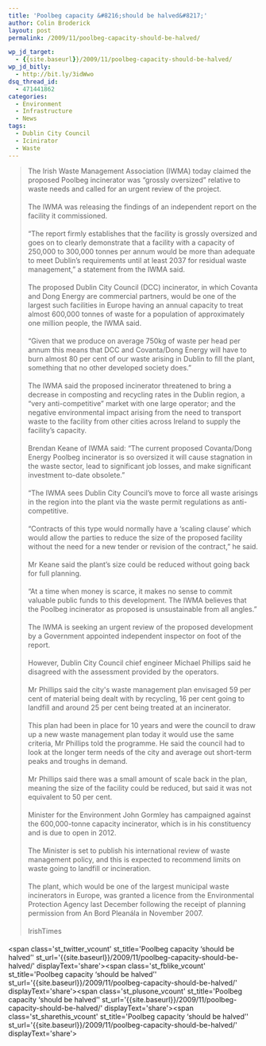 ```yaml
---
title: 'Poolbeg capacity &#8216;should be halved&#8217;'
author: Colin Broderick
layout: post
permalink: /2009/11/poolbeg-capacity-should-be-halved/

wp_jd_target:
  - {{site.baseurl}}/2009/11/poolbeg-capacity-should-be-halved/
wp_jd_bitly:
  - http://bit.ly/3idWwo
dsq_thread_id:
  - 471441862
categories:
  - Environment
  - Infrastructure
  - News
tags:
  - Dublin City Council
  - Icinirator
  - Waste
---
```

> <p style="line-height: 18px; margin-top: 0px; margin-right: 0px; margin-bottom: 18px; margin-left: 0px;">
>   The Irish Waste Management Association (IWMA) today claimed the proposed Poolbeg incinerator was &#8220;grossly oversized&#8221; relative to waste needs and called for an urgent review of the project.
> </p>
> 
> <p style="line-height: 18px; margin-top: 0px; margin-right: 0px; margin-bottom: 18px; margin-left: 0px;">
>   The IWMA was releasing the findings of an independent report on the facility it commissioned.
> </p>
> 
> <p style="line-height: 18px; margin-top: 0px; margin-right: 0px; margin-bottom: 18px; margin-left: 0px;">
>   &#8220;The report firmly establishes that the facility is grossly oversized and goes on to clearly demonstrate that a facility with a capacity of 250,000 to 300,000 tonnes per annum would be more than adequate to meet Dublin&#8217;s requirements until at least 2037 for residual waste management,&#8221; a statement from the IWMA said.
> </p>
> 
> <p style="line-height: 18px; margin-top: 0px; margin-right: 0px; margin-bottom: 18px; margin-left: 0px;">
>   The proposed Dublin City Council (DCC) incinerator, in which Covanta and Dong Energy are commercial partners, would be one of the largest such facilities in Europe having an annual capacity to treat almost 600,000 tonnes of waste for a population of approximately one million people, the IWMA said.
> </p>
> 
> <p style="line-height: 18px; margin-top: 0px; margin-right: 0px; margin-bottom: 18px; margin-left: 0px;">
>   &#8220;Given that we produce on average 750kg of waste per head per annum this means that DCC and Covanta/Dong Energy will have to burn almost 80 per cent of our waste arising in Dublin to fill the plant, something that no other developed society does.&#8221;
> </p>
> 
> <!--more-->
> 
> <p style="line-height: 18px; margin-top: 0px; margin-right: 0px; margin-bottom: 18px; margin-left: 0px;">
>   The IWMA said the proposed incinerator threatened to bring a decrease in composting and recycling rates in the Dublin region, a &#8220;very anti-competitive&#8221; market with one large operator; and the negative environmental impact arising from the need to transport waste to the facility from other cities across Ireland to supply the facility&#8217;s capacity.
> </p>
> 
> <p style="line-height: 18px; margin-top: 0px; margin-right: 0px; margin-bottom: 18px; margin-left: 0px;">
>   Brendan Keane of IWMA said: &#8220;The current proposed Covanta/Dong Energy Poolbeg incinerator is so oversized it will cause stagnation in the waste sector, lead to significant job losses, and make significant investment to-date obsolete.&#8221;
> </p>
> 
> <p style="line-height: 18px; margin-top: 0px; margin-right: 0px; margin-bottom: 18px; margin-left: 0px;">
>   &#8220;The IWMA sees Dublin City Council&#8217;s move to force all waste arisings in the region into the plant via the waste permit regulations as anti-competitive.
> </p>
> 
> <p style="line-height: 18px; margin-top: 0px; margin-right: 0px; margin-bottom: 18px; margin-left: 0px;">
>   &#8220;Contracts of this type would normally have a &#8216;scaling clause&#8217; which would allow the parties to reduce the size of the proposed facility without the need for a new tender or revision of the contract,&#8221; he said.
> </p>
> 
> <p style="line-height: 18px; margin-top: 0px; margin-right: 0px; margin-bottom: 18px; margin-left: 0px;">
>   Mr Keane said the plant&#8217;s size could be reduced without going back for full planning.
> </p>
> 
> <p style="line-height: 18px; margin-top: 0px; margin-right: 0px; margin-bottom: 18px; margin-left: 0px;">
>   &#8220;At a time when money is scarce, it makes no sense to commit valuable public funds to this development. The IWMA believes that the Poolbeg incinerator as proposed is unsustainable from all angles.&#8221;
> </p>
> 
> <p style="line-height: 18px; margin-top: 0px; margin-right: 0px; margin-bottom: 18px; margin-left: 0px;">
>   The IWMA is seeking an urgent review of the proposed development by a Government appointed independent inspector on foot of the report.
> </p>
> 
> <p style="line-height: 18px; margin-top: 0px; margin-right: 0px; margin-bottom: 18px; margin-left: 0px;">
>   However, Dublin City Council chief engineer Michael Phillips said he disagreed with the assessment provided by the operators.
> </p>
> 
> <p style="line-height: 18px; margin-top: 0px; margin-right: 0px; margin-bottom: 18px; margin-left: 0px;">
>   Mr Phillips said the city's waste management plan envisaged 59 per cent of material being dealt with by recycling, 16 per cent going to landfill and around 25 per cent being treated at an incinerator.
> </p>
> 
> <p style="line-height: 18px; margin-top: 0px; margin-right: 0px; margin-bottom: 18px; margin-left: 0px;">
>   This plan had been in place for 10 years and were the council to draw up a new waste management plan today it would use the same criteria, Mr Phillips told the programme. He said the council had to look at the longer term needs of the city and average out short-term peaks and troughs in demand.
> </p>
> 
> <p style="line-height: 18px; margin-top: 0px; margin-right: 0px; margin-bottom: 18px; margin-left: 0px;">
>   Mr Phillips said there was a small amount of scale back in the plan, meaning the size of the facility could be reduced, but said it was not equivalent to 50 per cent.
> </p>
> 
> <p style="line-height: 18px; margin-top: 0px; margin-right: 0px; margin-bottom: 18px; margin-left: 0px;">
>   Minister for the Environment John Gormley has campaigned against the 600,000-tonne capacity incinerator, which is in his constituency and is due to open in 2012.
> </p>
> 
> <p style="line-height: 18px; margin-top: 0px; margin-right: 0px; margin-bottom: 18px; margin-left: 0px;">
>   The Minister is set to publish his international review of waste management policy, and this is expected to recommend limits on waste going to landfill or incineration.
> </p>
> 
> <p style="line-height: 18px; margin-top: 0px; margin-right: 0px; margin-bottom: 18px; margin-left: 0px;">
>   The plant, which would be one of the largest municipal waste incinerators in Europe, was granted a licence from the Environmental Protection Agency last December following the receipt of planning permission from An Bord Pleanála in November 2007.
> </p>
> 
> <p style="line-height: 18px; margin-top: 0px; margin-right: 0px; margin-bottom: 18px; margin-left: 0px;">
>   IrishTimes
> </p>

<span class='st\_twitter\_vcount' st\_title='Poolbeg capacity &#8216;should be halved&#8217;' st\_url='{{site.baseurl}}/2009/11/poolbeg-capacity-should-be-halved/' displayText='share'></span><span class='st\_fblike\_vcount' st\_title='Poolbeg capacity &#8216;should be halved&#8217;' st\_url='{{site.baseurl}}/2009/11/poolbeg-capacity-should-be-halved/' displayText='share'></span><span class='st\_plusone\_vcount' st\_title='Poolbeg capacity &#8216;should be halved&#8217;' st\_url='{{site.baseurl}}/2009/11/poolbeg-capacity-should-be-halved/' displayText='share'></span><span class='st\_sharethis\_vcount' st\_title='Poolbeg capacity &#8216;should be halved&#8217;' st\_url='{{site.baseurl}}/2009/11/poolbeg-capacity-should-be-halved/' displayText='share'></span>